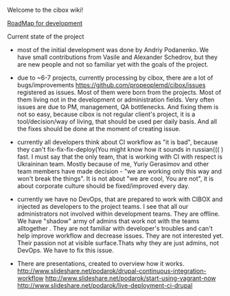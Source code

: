 Welcome to the cibox wiki!

[RoadMap for development](https://github.com/propeoplemd/cibox/wiki/RoadMap)

Current state of the project
- most of the initial development was done by Andriy Podanenko. We have small contributions from Vasile and Alexander Schedrov, but they are new people and not so familiar yet with the goals of the project.

- due to ~6-7 projects, currently processing by cibox, there are a lot of bugs/improvements https://github.com/propeoplemd/cibox/issues registered as issues. Most of them were born from the projects. Most of them living not in the development or administration fields. Very often issues are due to PM, management, QA bottlenecks. And fixing them is not so easy, because cibox is not regular client's project, it is a tool/decision/way of living, that should be used per daily basis. And all the fixes should be done at the moment of creating issue.

- currently all developers think about CI workflow as "it is bad", because they can't fix-fix-fix-deploy(You might know how it sounds in russian((( ) fast. I must say that the only team, that is working with CI with respect is Ukraininan team. Mostly because of me, Yuriy Gerasimov and other team members have made decision - "we are working only this way and won't break the things". It is not about "we are cool, You are not", it is about corporate culture should be fixed/improved every day.

- currently we have no DevOps, that are prepared to work with CIBOX and injected as developers to the project teams. I see that all our administrators not involved within development teams. They are offline. We have "shadow" army of admins that work not with the teams alltogether . They are not familiar with developer's troubles and can't help improve workflow and decrease issues. They are not interested yet. Their passion not at visible surface.Thats why they are just admins, not DevOps. We have to fix this issue.

- There are presentations, created to overview how it works. 
http://www.slideshare.net/podarok/drupal-continuous-integration-workflow
http://www.slideshare.net/podarok/start-using-vagrant-now
http://www.slideshare.net/podarok/live-deployment-ci-drupal
